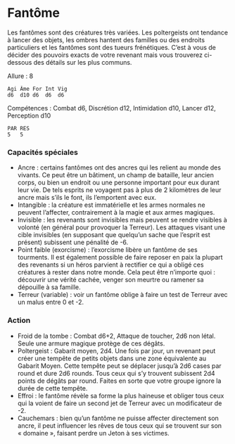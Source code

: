 
# Fantôme
Les fantômes sont des créatures très variées. Les poltergeists ont tendance à lancer des objets, les ombres hantent des familles ou des endroits particuliers et les fantômes sont des tueurs frénétiques. C’est à vous de décider des pouvoirs exacts de votre revenant mais vous trouverez ci-dessous des détails sur les plus communs.

Allure : 8
```
Agi	Âme	For	Int	Vig
d6	d10	d6	d6	d6
```
Compétences : Combat d6, Discrétion d12, Intimidation d10, Lancer d12, Perception d10
```
PAR	RES
5	5
```
### Capacités spéciales
- Ancre : certains fantômes ont des ancres qui les relient au monde des vivants. Ce peut être un bâtiment, un champ de bataille, leur ancien corps, ou bien un endroit ou une personne important pour eux durant leur vie. De tels esprits ne voyagent pas à plus de 2 kilomètres de leur ancre mais s’ils le font, ils l’emportent avec eux.
- Intangible : la créature est immatérielle et les armes normales ne peuvent l’affecter, contrairement à la magie et aux armes magiques.
- Invisible : les revenants sont invisibles mais peuvent se rendre visibles à volonté (en général pour provoquer la Terreur). Les attaques visant une cible invisibles (en supposant que quelqu’un sache que l’esprit est présent) subissent une pénalité de -6.
- Point faible (exorcisme) : l’exorcisme libère un fantôme de ses tourments. Il est également possible de faire reposer en paix la plupart des revenants si un héros parvient à rectifier ce qui a obligé ces créatures à rester dans notre monde. Cela peut être n’importe quoi : découvrir une vérité cachée, venger son meurtre ou ramener sa dépouille à sa famille.
- Terreur (variable) : voir un fantôme oblige à faire un test de Terreur avec un malus entre 0 et -2.
### Action
- Froid de la tombe	: Combat d6+2, Attaque de toucher, 2d6 non létal. Seule une armure magique protège de ces dégâts.
- Poltergeist :	Gabarit moyen, 2d4. Une fois par jour, un revenant peut créer une tempête de petits objets dans une zone équivalente au Gabarit Moyen. Cette tempête peut se déplacer jusqu’à 2d6 cases par round et dure 2d6 rounds. Tous ceux qui s’y trouvent subissent 2d4 points de dégâts par round. Faites en sorte que votre groupe ignore la durée de cette tempête.
- Effroi : le fantôme révèle sa forme la plus haineuse et obliger tous ceux qui la voient de faire un second jet de Terreur avec un modificateur de -2.
- Cauchemars : bien qu’un fantôme ne puisse affecter directement son ancre, il peut influencer les rêves de tous ceux qui se trouvent sur son « domaine », faisant perdre un Jeton à ses victimes.
